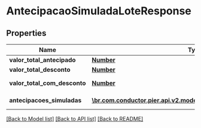 # AntecipacaoSimuladaLoteResponse

## Properties
Name | Type | Description | Notes
------------ | ------------- | ------------- | -------------
**valor_total_antecipado** | [**Number**](Number.md) | Valor total antecipado. | [optional] 
**valor_total_desconto** | [**Number**](Number.md) | Valor total do desconto. | [optional] 
**valor_total_com_desconto** | [**Number**](Number.md) | Valor total antecipado com o desconto. | [optional] 
**antecipacoes_simuladas** | [**\br.com.conductor.pier.api.v2.model\AntecipacaoSimuladaResponse[]**](AntecipacaoSimuladaResponse.md) | Antecipa\u00E7\u00F5es Simuladas. | [optional] 

[[Back to Model list]](../README.md#documentation-for-models) [[Back to API list]](../README.md#documentation-for-api-endpoints) [[Back to README]](../README.md)


